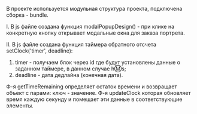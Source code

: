 В проекте используется модульная структура проекта, подключена сборка - bundle.

I. В js файле создана функция modalPopupDesign() - при клике на конкретную кнопку 
открывает модальные окна для заказа портрета.


II. В js файле создана функция таймера обратного отсчета setClock('timer', deadline):

1. timer - получаем блок через id где будут установлены данные о заданном таймере, в данном случае h:m:s;
2. deadline - дата дедлайна (конечная дата).

Ф-я getTimeRemaining определяет остаток времени и возвращает объект с парами: ключ - значение.
Ф-я updateClock которая обновляет время каждую секунду и помещает эти данные в соответствующие элементы.
